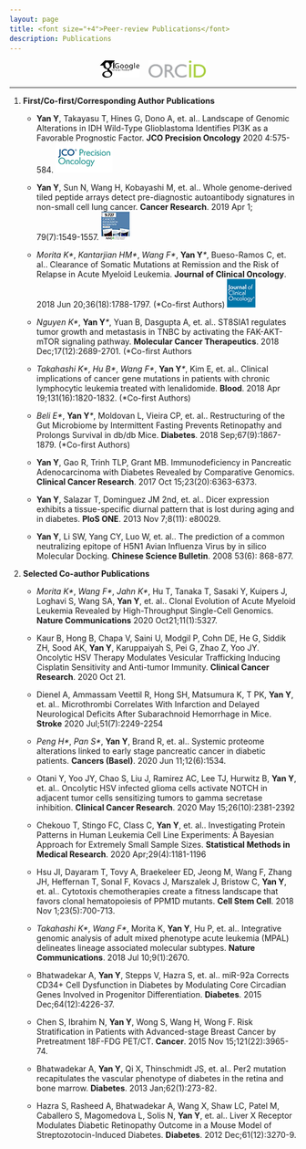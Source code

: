 ```yaml
---
layout: page
title: <font size="+4">Peer-review Publications</font> 
description: Publications
---
```


<div align="center">
<a href="https://scholar.google.com/citations?user=ykAmIWEAAAAJ&hl=en" target="_blank"><img src="img/GoogleScholar.jpg" alt="Google Scholar" height="30"></a> &nbsp;&nbsp; <a href="https://orcid.org/0000-0002-0094-7726" target="_blank"><img src="img/ORCID.png" alt="ORCID" height="30"></a> 
</div>

----

1. **First/Co-first/Corresponding Author Publications**
    * **Yan Y**, Takayasu T, Hines G, Dono A, et. al.. Landscape of Genomic Alterations in IDH Wild-Type Glioblastoma Identifies PI3K as a Favorable Prognostic Factor. **JCO Precision Oncology** 2020 4:575-584.
	![jcopo](/img/journal/jcopo.png)
	
    * **Yan Y**, Sun N, Wang H, Kobayashi M, et. al.. Whole genome-derived tiled peptide arrays detect pre-diagnostic autoantibody signatures in non-small cell lung cancer. **Cancer Research**. 2019 Apr 1; 79(7):1549-1557.
	![CAN](/img/journal/CAN.jpg)
	
    * _Morita K*_, _Kantarjian HM*_, _Wang F*_, **Yan Y**_*_, Bueso-Ramos C, et. al.. Clearance of Somatic Mutations at Remission and the Risk of Relapse in Acute Myeloid Leukemia. **Journal of Clinical Oncology**. 2018 Jun 20;36(18):1788-1797.  (*Co-first Authors)
	![jco](/img/journal/JCO.png)
	
    * _Nguyen K*_, **Yan Y**_*_, Yuan B, Dasgupta A, et. al.. ST8SIA1 regulates tumor growth and metastasis in TNBC by activating the FAK-AKT-mTOR signaling pathway. **Molecular Cancer Therapeutics**. 2018 Dec;17(12):2689-2701. (*Co-first Authors
		
    * _Takahashi K*_, _Hu B*_, _Wang F*_, **Yan Y**_*_, Kim E, et. al.. Clinical implications of cancer gene mutations in patients with chronic lymphocytic leukemia treated with lenalidomide. **Blood**. 2018 Apr 19;131(16):1820-1832. (*Co-first Authors)
	
    * _Beli E*_, **Yan Y**_*_, Moldovan L, Vieira CP, et. al.. Restructuring of the Gut Microbiome by Intermittent Fasting Prevents Retinopathy and Prolongs Survival in db/db Mice. **Diabetes**. 2018 Sep;67(9):1867-1879. (*Co-first Authors)

	* **Yan Y**, Gao R, Trinh TLP, Grant MB. Immunodeficiency in Pancreatic Adenocarcinoma with Diabetes Revealed by Comparative Genomics. **Clinical Cancer Research**. 2017 Oct 15;23(20):6363-6373.
	
    * **Yan Y**, Salazar T, Dominguez JM 2nd, et. al.. Dicer expression exhibits a tissue-specific diurnal pattern that is lost during aging and in diabetes. **PloS ONE**. 2013 Nov 7;8(11): e80029. 
	
    * **Yan Y**, Li SW, Yang CY, Luo W, et. al.. The prediction of a common neutralizing epitope of H5N1 Avian Influenza Virus by in silico Molecular Docking. **Chinese Science Bulletin**. 2008 53(6): 868-877.
	
1. **Selected Co-author Publications**
    * _Morita K*_, _Wang F*_, _Jahn K*_, Hu T, Tanaka T, Sasaki Y, Kuipers J, Loghavi S, Wang SA, **Yan Y**, et. al.. Clonal Evolution of Acute Myeloid Leukemia Revealed by High-Throughput Single-Cell Genomics. **Nature Communications** 2020 Oct21;11(1):5327.

	* Kaur B, Hong B, Chapa V, Saini U, Modgil P, Cohn DE, He G, Siddik ZH, Sood AK, **Yan Y**, Karuppaiyah S, Pei G, Zhao Z, Yoo JY. Oncolytic HSV Therapy Modulates Vesicular Trafficking Inducing Cisplatin Sensitivity and Anti-tumor Immunity. **Clinical Cancer Research**. 2020 Oct 21.

    * Dienel A, Ammassam Veettil R, Hong SH, Matsumura K, T PK, **Yan Y**, et. al.. Microthrombi Correlates With Infarction and Delayed Neurological Deficits After Subarachnoid Hemorrhage in Mice. **Stroke** 2020 Jul;51(7):2249-2254
	
	* _Peng H*_, _Pan S*_, **Yan Y**, Brand R, et. al.. Systemic proteome alterations linked to early stage pancreatic cancer in diabetic patients. **Cancers (Basel)**. 2020 Jun 11;12(6):1534.
	
	* Otani Y, Yoo JY, Chao S, Liu J, Ramirez AC, Lee TJ, Hurwitz B, **Yan Y**, et. al.. Oncolytic HSV infected glioma cells activate NOTCH in adjacent tumor cells sensitizing tumors to gamma secretase inhibition. **Clinical Cancer Research**. 2020 May 15;26(10):2381-2392
	
	* Chekouo T, Stingo FC, Class C, __Yan Y__, et. al.. Investigating Protein Patterns in Human Leukemia Cell Line Experiments: A Bayesian Approach for Extremely Small Sample Sizes. **Statistical Methods in Medical Research**. 2020 Apr;29(4):1181-1196
	
	* Hsu JI, Dayaram T, Tovy A, Braekeleer ED, Jeong M, Wang F, Zhang JH, Heffernan T, Sonal F, Kovacs J, Marszalek J, Bristow C, **Yan Y**, et. al.. Cytotoxis chemotherapies create a fitness landscape that favors clonal hematopoiesis of PPM1D mutants. **Cell Stem Cell**. 2018 Nov 1;23(5):700-713.
	
    * _Takahashi K*_, _Wang F*_, Morita K, **Yan Y**, Hu P, et. al.. Integrative genomic analysis of adult mixed phenotype acute leukemia (MPAL) delineates lineage associated molecular subtypes. **Nature Communications**. 2018 Jul 10;9(1):2670.
	
	* Bhatwadekar A, __Yan Y__, Stepps V, Hazra S, et. al.. miR-92a Corrects CD34+ Cell Dysfunction in Diabetes by Modulating Core Circadian Genes Involved in Progenitor Differentiation. **Diabetes**. 2015 Dec;64(12):4226-37.
	
	* Chen S, Ibrahim N, __Yan Y__, Wong S, Wang H, Wong F. Risk Stratification in Patients with Advanced-stage Breast Cancer by Pretreatment 18F-FDG PET/CT. **Cancer**. 2015 Nov 15;121(22):3965-74.
	
	* Bhatwadekar A, __Yan Y__, Qi X, Thinschmidt JS, et. al.. Per2 mutation recapitulates the vascular phenotype of diabetes in the retina and bone marrow. **Diabetes**. 2013 Jan;62(1):273-82.
	
	* Hazra S, Rasheed A, Bhatwadekar A, Wang X, Shaw LC, Patel M, Caballero S, Magomedova L, Solis N, **Yan Y**, et. al.. Liver X Receptor Modulates Diabetic Retinopathy Outcome in a Mouse Model of Streptozotocin-Induced Diabetes. **Diabetes**. 2012 Dec;61(12):3270-9.
	
